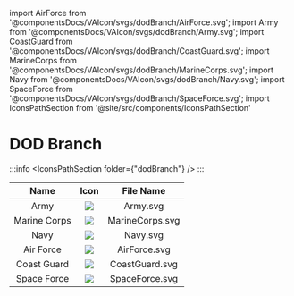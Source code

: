 import AirForce from '@componentsDocs/VAIcon/svgs/dodBranch/AirForce.svg';
import Army from '@componentsDocs/VAIcon/svgs/dodBranch/Army.svg';
import CoastGuard from '@componentsDocs/VAIcon/svgs/dodBranch/CoastGuard.svg';
import MarineCorps from '@componentsDocs/VAIcon/svgs/dodBranch/MarineCorps.svg';
import Navy from '@componentsDocs/VAIcon/svgs/dodBranch/Navy.svg';
import SpaceForce from '@componentsDocs/VAIcon/svgs/dodBranch/SpaceForce.svg';
import IconsPathSection from '@site/src/components/IconsPathSection'

# DOD Branch

:::info
<IconsPathSection folder={"dodBranch"} />
:::

<!-- Ordering determined by DoD ordering: https://www.defense.gov/About/our-forces/ -->

|     Name     |                      Icon                      |    File Name    |
| :----------: | :--------------------------------------------: | :-------------: |
|     Army     |    <img src={Army}  className="dodIcons"/>     |    Army.svg     |
| Marine Corps | <img src={MarineCorps}  className="dodIcons"/> | MarineCorps.svg |
|     Navy     |    <img src={Navy}  className="dodIcons"/>     |    Navy.svg     |
|  Air Force   |  <img src={AirForce}  className="dodIcons"/>   |  AirForce.svg   |
| Coast Guard  | <img src={CoastGuard}  className="dodIcons"/>  | CoastGuard.svg  |
| Space Force  |  <img src={SpaceForce} className="dodIcons"/>  | SpaceForce.svg  |
